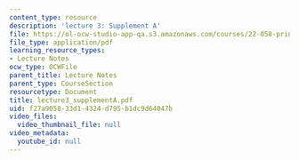 ```yaml
---
content_type: resource
description: 'lecture 3: Supplement A'
file: https://ol-ocw-studio-app-qa.s3.amazonaws.com/courses/22-058-principles-of-medical-imaging-fall-2002/f27a905833d14324d795b1dc9d64047b_lecture3_supplementA.pdf
file_type: application/pdf
learning_resource_types:
- Lecture Notes
ocw_type: OCWFile
parent_title: Lecture Notes
parent_type: CourseSection
resourcetype: Document
title: lecture3_supplementA.pdf
uid: f27a9058-33d1-4324-d795-b1dc9d64047b
video_files:
  video_thumbnail_file: null
video_metadata:
  youtube_id: null
---
```

